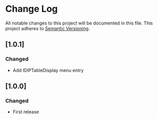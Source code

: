 # Change Log
All notable changes to this project will be documented in this file.
This project adheres to [Semantic Versioning](http://semver.org/).

## [1.0.1]

### Changed

* Add IDIPTableDisplay menu entry

## [1.0.0]

### Changed

* First release
